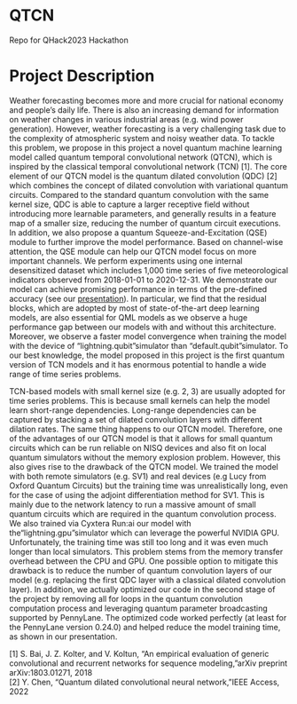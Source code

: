 # QTCN

Repo for QHack2023 Hackathon

# Project Description

Weather forecasting becomes more and more crucial for national economy and people’s daily life. There is also an increasing demand for information on weather changes in various industrial areas (e.g. wind power generation). However, weather forecasting is a very challenging task due to the complexity of atmospheric system and noisy weather data. To tackle this problem, we propose in this project a novel quantum machine learning model called quantum temporal convolutional network (QTCN), which is inspired by the classical temporal convolutional network (TCN) [1]. The core element of our QTCN model is the quantum dilated convolution (QDC) [2] which combines the concept of dilated convolution with variational quantum circuits. Compared to the standard quantum convolution with the same kernel size, QDC is able to capture a larger receptive field without introducing more learnable parameters, and generally results in a feature map of a smaller size, reducing the number of quantum circuit executions. In addition, we also propose a quantum Squeeze-and-Excitation (QSE) module to further improve the model performance. Based on channel-wise attention, the QSE module can help our QTCN model focus on more important channels. We perform experiments using one internal desensitized dataset which includes 1,000 time series of five meteorological indicators observed from 2018-01-01 to 2020-12-31. We demonstrate our model can achieve promising performance in terms of the pre-defined accuracy (see our [presentation](https://github.com/cyx617/QTCN/tree/main/presentation)). In particular, we find that the residual blocks, which are adopted by most of state-of-the-art deep learning models, are also essential for QML models as we observe a huge performance gap between our models with and without this architecture. Moreover, we observe a faster model convergence when training the model with the device of “lightning.qubit”simulator than “default.qubit”simulator. To our best knowledge, the model proposed in this project is the first quantum version of TCN models and it has enormous potential to handle a wide range of time series problems.

TCN-based models with small kernel size (e.g. 2, 3) are usually adopted for time series problems. This is because small kernels can help the model learn short-range dependencies. Long-range dependencies can be captured by stacking a set of dilated convolution layers with different dilation rates. The same thing happens to our QTCN model. Therefore, one of the advantages of our QTCN model is that it allows for small quantum circuits which can be run reliable on NISQ devices and also fit on local quantum simulators without the memory explosion problem. However, this also gives rise to the drawback of the QTCN model. We trained the model with both remote simulators (e.g. SV1) and real devices (e.g Lucy from Oxford Quantum Circuits) but the training time was unrealistically long, even for the case of using the adjoint differentiation method for SV1. This is mainly due to the network latency to run a massive amount of small quantum circuits which are required in the quantum convolution process. We also trained via Cyxtera Run:ai our model with the“lightning.gpu”simulator which can leverage the powerful NVIDIA GPU. Unfortunately, the training time was still too long and it was even much longer than local simulators. This problem stems from the memory transfer overhead between the CPU and GPU. One possible option to mitigate this drawback is to reduce the number of quantum convolution layers of our model (e.g. replacing the first QDC layer with a classical dilated convolution layer). In addition, we actually optimized our code in the second stage of the project by removing all for loops in the quantum convolution computation process and leveraging quantum parameter broadcasting supported by PennyLane. The optimized code worked perfectly (at least for the PennyLane version 0.24.0) and helped reduce the model training time, as shown in our presentation.

[1] S. Bai, J. Z. Kolter, and V. Koltun, “An empirical evaluation of generic convolutional and recurrent networks for sequence modeling,”arXiv preprint arXiv:1803.01271, 2018 \
[2] Y. Chen, “Quantum dilated convolutional neural network,”IEEE Access, 2022
